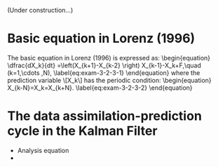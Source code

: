 <script async src="https://cdnjs.cloudflare.com/ajax/libs/mathjax/2.7.6/MathJax.js?config=TeX-AMS_CHTML"></script>

(Under construction...)

# Basic equation in Lorenz (1996)
The basic equation in Lorenz (1996) is expressed as: 
\begin{equation}
\dfrac{dX_k}{dt} =\left(X_{k+1}-X_{k-2} \right) X_{k-1}-X_k+F,\quad (k=1,\cdots ,N),
\label{eq:exam-3-2-3-1}
\end{equation}
where the prediction variable \\[X_k\\] has the periodic condition: 
\begin{equation}
X_{k-N}=X_k=X_{k+N}.
\label{eq:exam-3-2-3-2}
\end{equation}


# The data assimilation-prediction cycle in the Kalman Filter
- Analysis equation
- 
